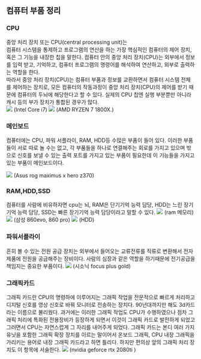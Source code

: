 ## 컴퓨터 부품 정리  
### CPU  
중앙 처리 장치 또는 CPU(central processing unit)는  
컴퓨터 시스템을 통제하고 프로그램의 연산을 하는 가장 핵심적인 컴퓨터의 제어 장치, 혹은 그 기능을 내장한 칩을 말한다. 컴퓨터 안의 중앙 처리 장치(CPU)는 외부에서 정보를 입력 받고, 기억하고, 컴퓨터 프로그램의 명령어를 해석하여 연산하고, 외부로 출력하는 역할을 한다.  
따라서 중앙 처리 장치(CPU)는 컴퓨터 부품과 정보를 교환하면서 컴퓨터 시스템 전체를 제어하는 장치로, 모든 컴퓨터의 작동과정이 중앙 처리 장치(CPU)의 제어를 받기 때문에 컴퓨터의 두뇌에 해당한다고 할 수 있다. 실제의 CPU 칩엔 실행 부분뿐만 아니라 캐시 등의 부가 장치가 통합된 경우가 많다.  
<img src = "https://s3.namuwikiusercontent.com/s/886e60d9bde0c115bacb1f2b260e70b996f23d02df8c7fe5c308e21c9b35f4be7d715da3b900542f12c5d7b90d67f56f9d695a7ceb6a1b1993b0c2f1b59d1c4cf6ee899b322e5b0e8a9a92df9eec264dda6af88261434f39494e0524a1de9273">
(Intel Core i7)
<img src = "https://s3.namuwikiusercontent.com/s/6a2cdbcbf69db4500375897c17bc8b522c77907707c2cbb7f53c3ac2ca45c2288c0d4f08dc54c2cd68c0982381f828a263d91f8b15491c4d79c985c5eed963056b0acbb067664e78d2185e40d288943103e49c86ba8c9a23e55f185fe407c04c">
(AMD RYZEN 7 1800X.)
### 메인보드
컴퓨터에는 CPU, 파워 서플라이, RAM, HDD등 수많은 부품이 들어 있다. 이러한 부품들이 서로 따로 놀 수는 없고, 각 부품들을 하나로 연결해주는 회로를 가지고 있으며 밖으로 신호를 보낼 수 있는 출력 포트를 가지고 있는 부품이 필요한데 이 기능들을 가지고 있는 부품이 메인보드이다.

<img src = "https://www.asus.com/websites/global/products/BeYSpTIeDazuxz5A/img/performance/cooler_pd.png">
(Asus rog maximus x hero z370)

### RAM,HDD,SSD
컴퓨터를 사람에 비유하자면 cpu는 뇌, RAM은 단기기억 능력 담당,
HDD는 느린 장기기억 능력 담당, SSD는 빠른 장기기억 능력 담당이라고
말할 수 있다.
<img src = "http://it.donga.com/files/2010/05/06/1124943524-img_0518_chomolanma.jpg">
(ram 메모리)
<img src = "https://i.ytimg.com/vi/-XZNr7mS0iw/maxresdefault.jpg">
(삼성 860evo, 860 pro)
<img src = "https://images-na.ssl-images-amazon.com/images/I/719KsKDMM%2BL._SL1413_.jpg">
(HDD)

### 파워서플라이
흔히 볼 수 있는 전원 공급 장치는 외부에서 들어오는 교류전류를 직류로 변환해서 전자제품에 전원을 공급해주는 장비이다. 사람의 심장과 같은 역할을 하기때문에 전기공급을 책임지는 중요한 부품이다.
<img src = "http://img.danawa.com/prod_img/500000/166/615/img/5615166_1.jpg?shrink=500:500&_v=20180905094355">
(시소닉 focus plus gold)

### 그래픽카드
그래픽 카드란 CPU의 명령하에 이루어지는 그래픽 작업을 전문적으로 빠르게 처리하고 디지털 신호를 영상 신호로 바꿔 모니터로 전송하는 장치다. 90년대까지만 해도 3d카드라는 이름으로 불리웠다. 과거에는 이러한 그래픽 작업도 CPU가 수행하였으나 점차 그래픽 처리에 특화된 전용장비가 등장하게 되면서 이것이 그래픽 카드로 발전하게 되었고 그러면서 CPU는 자연스럽게 그 자리를 내어주게 되었다. 그래픽 카드는 본디 여러 가지 유닛을 포함한 그래픽 확장 장치를 이르는 말이어서 온보드 그래픽, CPU 내장 그래픽을 가리키는 용어로 내장 그래픽 카드라고 하면 틀리다. 하지만 편의상 앞의 그래픽 처리 장치도 이 항목에 서술한다.
<img src = "https://d1lss44hh2trtw.cloudfront.net/assets/article/2018/10/30/nvidia-geforce-rtx-2080-ti-announced-header_feature.JPG">
(nvidia geforce rtx 2080ti  )
